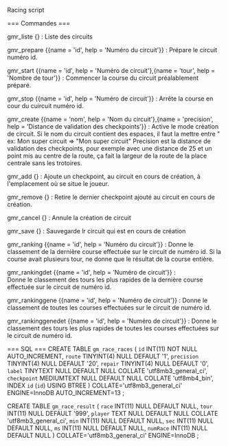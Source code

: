 Racing script

=== Commandes ===

gmr_liste {} :
    Liste des circuits

gmr_prepare {{name = 'id', help = 'Numéro du circuit'}} :
    Prépare le circuit numéro id. 

gmr_start {{name = 'id', help = 'Numéro de circuit'},{name = 'tour', help = 'Nombre de tour'}} : 
    Commencer la course du circuit préalablement préparé.

gmr_stop {{name = 'id', help = 'Numéro de circuit'}} :
    Arrête la course en cour du cuircuit numéro id.

gmr_create {{name = 'nom', help = 'Nom du circuit'},{name = 'precision', help = 'Distance de validation des checkpoints'}} :
    Active le mode création de circuit. 
    Si le nom du circuit contient des espaces, il faut la mettre entre " ex: Mon super circuit => "Mon super circuit"
    Precision est la distance de validation des checkpoints, pour exemple avec une distance de 25 et un point mis au centre de la route, ça fait la largeur de la route de la place centrale sans les trotoires.

gmr_add {} :
    Ajoute un checkpoint, au circuit en cours de création, à l'emplacement où se situe le joueur.

gmr_remove {} :
    Retire le dernier checkpoint ajouté au circuit en cours de création.

gmr_cancel {} :
    Annule la création de circuit 

gmr_save {} :
    Sauvegarde lr circuit qui est en cours de création

gmr_ranking {{name = 'id', help = 'Numéro du circuit'}} :
    Donne le classement de la dernière course effectuée sur le circuit de numéro id. Si la course avait plusieurs tour, ne donne que le résultat de la course entière.

gmr_rankingdet {{name = 'id', help = 'Numéro de circuit'}} :   
    Donne le classement des tours les plus rapides de la dernière course effectuée sur le circuit de numéro id.

gmr_rankinggene {{name = 'id', help = 'Numéro de circuit'}} :
    Donne le classement de toutes les courses effectuées sur le circuit de numéro id.

gmr_rankinggenedet {{name = 'id', help = 'Numéro de circuit'}} :
    Donne le classement des tours les plus rapides de toutes les courses effectuées sur le circuit de numéro id.

=== SQL ===
CREATE TABLE `gm_race_races` (
	`id` INT(11) NOT NULL AUTO_INCREMENT,
	`route` TINYINT(4) NULL DEFAULT '1',
	`precision` TINYINT(4) NULL DEFAULT '20',
	`repair` TINYINT(4) NULL DEFAULT '0',
	`label` TINYTEXT NULL DEFAULT NULL COLLATE 'utf8mb3_general_ci',
	`checkpoint` MEDIUMTEXT NULL DEFAULT NULL COLLATE 'utf8mb4_bin',
	INDEX `id` (`id`) USING BTREE
)
COLLATE='utf8mb3_general_ci'
ENGINE=InnoDB
AUTO_INCREMENT=13
;


CREATE TABLE `gm_race_result` (
	`race` INT(11) NULL DEFAULT NULL,
	`tour` INT(11) NULL DEFAULT '999',
	`player` TEXT NULL DEFAULT NULL COLLATE 'utf8mb3_general_ci',
	`min` INT(11) NULL DEFAULT NULL,
	`sec` INT(11) NULL DEFAULT NULL,
	`ms` INT(11) NULL DEFAULT NULL,
	`numRace` INT(11) NULL DEFAULT NULL
)
COLLATE='utf8mb3_general_ci'
ENGINE=InnoDB
;
